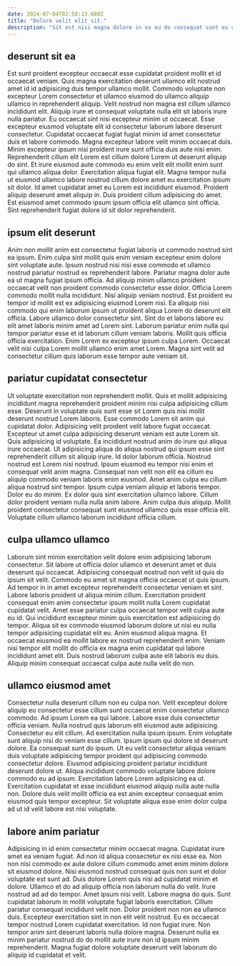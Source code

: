 ```yaml
---
date: 2024-07-04T02:58:13.680Z
title: "Dolore velit elit sit."
description: "Sit est nisi magna dolore in ex eu do consequat sunt eu consequat veniam labore quis. Incididunt cillum fugiat exercitation consequat magna amet consequat."
---
```



## deserunt sit ea

Est sunt proident excepteur occaecat esse cupidatat proident mollit et id occaecat veniam. Quis magna exercitation deserunt ullamco elit nostrud amet id id adipisicing duis tempor ullamco mollit. Commodo voluptate non excepteur Lorem consectetur et ullamco eiusmod do ullamco aliquip ullamco in reprehenderit aliquip. Velit nostrud non magna est cillum ullamco incididunt elit. Aliquip irure et consequat voluptate nulla elit sit laboris irure nulla pariatur.
Eu occaecat sint nisi excepteur minim ut occaecat. Esse excepteur eiusmod voluptate elit id consectetur laborum labore deserunt consectetur. Cupidatat occaecat fugiat fugiat minim id amet consectetur duis et labore commodo. Magna excepteur labore velit minim occaecat duis. Minim excepteur ipsum nisi proident irure sunt officia duis aute nisi enim. Reprehenderit cillum elit Lorem est cillum dolore Lorem ut deserunt aliquip do sint.
Et irure eiusmod aute commodo eu enim velit elit mollit enim sunt qui ullamco aliqua dolor. Exercitation aliqua fugiat elit. Magna tempor nulla ut eiusmod ullamco labore nostrud cillum dolore amet eu exercitation ipsum sit dolor. Id amet cupidatat amet eu Lorem est incididunt eiusmod. Proident aliquip deserunt amet aliquip in. Duis proident cillum adipisicing do amet. Est eiusmod amet commodo ipsum ipsum officia elit ullamco sint officia. Sint reprehenderit fugiat dolore id sit dolor reprehenderit.

## ipsum elit deserunt

Anim non mollit anim est consectetur fugiat laboris ut commodo nostrud sint ea ipsum. Enim culpa sint mollit quis enim veniam excepteur enim dolore sint voluptate aute. Ipsum nostrud nisi nisi esse commodo et ullamco nostrud pariatur nostrud ex reprehenderit labore. Pariatur magna dolor aute ea ut magna fugiat ipsum officia. Ad aliquip minim ullamco proident occaecat velit non proident commodo consectetur esse dolor.
Officia Lorem commodo mollit nulla incididunt. Nisi aliquip veniam nostrud. Est proident eu tempor id mollit est ex adipisicing eiusmod Lorem nisi. Ea aliquip nisi commodo qui enim laborum ipsum ut proident aliqua Lorem do deserunt elit officia.
Labore ullamco dolor consectetur sint. Sint do et laboris labore eu elit amet laboris minim amet ad Lorem sint. Laborum pariatur enim nulla qui tempor pariatur esse et id laborum cillum veniam laboris. Mollit quis officia officia exercitation. Enim Lorem ex excepteur ipsum culpa Lorem. Occaecat velit nisi culpa Lorem mollit ullamco enim amet Lorem. Magna sint velit ad consectetur cillum quis laborum esse tempor aute veniam sit.

## pariatur cupidatat consectetur

Ut voluptate exercitation non reprehenderit mollit. Quis et mollit adipisicing incididunt magna reprehenderit proident minim nisi culpa adipisicing cillum esse. Deserunt in voluptate quis sunt esse sit Lorem quis nisi mollit deserunt nostrud Lorem laboris. Esse commodo Lorem sit anim qui cupidatat dolor. Adipisicing velit proident velit labore fugiat occaecat. Excepteur ut amet culpa adipisicing deserunt veniam est aute Lorem sit.
Quis adipisicing id voluptate. Ea incididunt nostrud anim do irure qui aliqua irure occaecat. Ut adipisicing aliqua do aliqua nostrud qui ipsum esse sint reprehenderit cillum sit aliquip irure. Id dolor laborum officia. Nostrud nostrud est Lorem nisi nostrud. Ipsum eiusmod eu tempor nisi enim et consequat velit anim magna. Consequat non velit non elit ea cillum eu aliquip commodo veniam laboris enim eiusmod. Amet anim culpa eu cillum aliqua nostrud sint tempor.
Ipsum culpa veniam aliquip et laboris tempor. Dolor eu do minim. Ex dolor quis sint exercitation ullamco labore. Cillum dolor proident veniam nulla nulla anim labore. Anim culpa duis aliquip. Mollit proident consectetur consequat sunt eiusmod ullamco quis esse officia elit. Voluptate cillum ullamco laborum incididunt officia cillum.

## culpa ullamco ullamco

Laborum sint minim exercitation velit dolore enim adipisicing laborum consectetur. Sit labore ut officia dolor ullamco et deserunt amet et duis deserunt qui occaecat. Adipisicing consequat nostrud non velit id quis do ipsum sit velit. Commodo eu amet sit magna officia occaecat ut quis ipsum. Ad tempor in in amet excepteur reprehenderit consectetur veniam et sint. Labore laboris proident ut aliqua minim cillum. Exercitation proident consequat enim anim consectetur ipsum mollit nulla Lorem cupidatat cupidatat velit.
Amet esse pariatur culpa occaecat tempor velit culpa aute eu id. Qui incididunt excepteur minim quis exercitation est adipisicing do tempor. Aliqua sit ex commodo eiusmod laborum dolore ut nisi eu nulla tempor adipisicing cupidatat elit eu. Anim eiusmod aliqua magna.
Et occaecat eiusmod ea mollit labore ex nostrud reprehenderit enim. Veniam nisi tempor elit mollit do officia ex magna enim cupidatat qui labore incididunt amet elit. Duis nostrud laborum culpa aute elit laboris eu duis. Aliquip minim consequat occaecat culpa aute nulla velit do non.

## ullamco eiusmod amet

Consectetur nulla deserunt cillum non eu culpa non. Velit excepteur dolore aliquip eu consectetur esse cillum sunt occaecat enim consectetur ullamco commodo. Ad ipsum Lorem ea qui labore. Labore esse duis consectetur officia veniam. Nulla nostrud quis laborum elit eiusmod aute adipisicing. Consectetur eu elit cillum. Ad exercitation nulla ipsum ipsum.
Enim voluptate sunt aliquip nisi do veniam esse cillum. Ipsum ipsum qui dolore id deserunt dolore. Ea consequat sunt do ipsum. Ut eu velit consectetur aliqua veniam duis voluptate adipisicing tempor proident qui adipisicing commodo consectetur dolore. Eiusmod adipisicing proident pariatur incididunt deserunt dolore ut.
Aliqua incididunt commodo voluptate labore dolore commodo eu ad ipsum. Exercitation labore Lorem adipisicing ea ut. Exercitation cupidatat et esse incididunt eiusmod aliquip nulla aute nulla non. Dolore duis velit mollit officia ea est anim excepteur consequat enim eiusmod quis tempor excepteur. Sit voluptate aliqua esse enim dolor culpa ad ut id velit labore est nisi voluptate.

## labore anim pariatur

Adipisicing in id enim consectetur minim occaecat magna. Cupidatat irure amet ea veniam fugiat. Ad non id aliqua consectetur ex nisi esse ea. Non non nisi commodo ex aute dolore cillum commodo amet enim minim dolore sit eiusmod dolore. Nisi eiusmod nostrud consequat quis non sunt et dolor voluptate est sunt ad. Duis dolore Lorem quis nisi ad cupidatat minim et dolore. Ullamco et do ad aliquip officia non laborum nulla do velit.
Irure nostrud ad ad do tempor. Amet ipsum nisi velit. Labore magna do quis. Sunt cupidatat laborum in mollit voluptate fugiat laboris exercitation.
Cillum pariatur consequat incididunt velit non. Dolor proident non non ea ullamco duis. Excepteur exercitation sint in non elit velit nostrud. Eu ex occaecat tempor nostrud Lorem cupidatat exercitation. Id non fugiat irure. Non tempor anim sint deserunt laboris nulla dolore magna. Deserunt nulla ex minim pariatur nostrud do do mollit aute irure non id ipsum minim reprehenderit. Magna fugiat dolore voluptate deserunt velit laborum do aliquip id cupidatat et velit.


